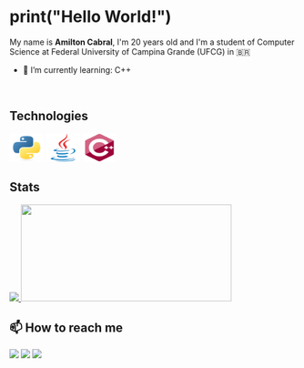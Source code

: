 <!---
comments
<img alt="cat" align=right height=120 src="https://media.tumblr.com/tumblr_lo1h2bCTeV1qhrjqn.gif">
![Snake animation](https://github.com/AmiltonCabral/AmiltonCabral/blob/output/github-contribution-grid-snake.svg)
--->

# print("Hello World!")
My name is **Amilton Cabral**, I'm 20 years old and I'm a student of Computer Science at Federal University of Campina Grande (UFCG) in 🇧🇷



- 🌱 I’m currently learning:
C++

<br>


## Technologies
<div>
  <img alt="Python" height="50" width="60" src="https://raw.githubusercontent.com/devicons/devicon/master/icons/python/python-original.svg">
  <img alt="Java" height="50" width="60" src="https://raw.githubusercontent.com/devicons/devicon/master/icons/java/java-original.svg">
  <img alt="C++" height="50" width="60" src="https://raw.githubusercontent.com/devicons/devicon/master/icons/cplusplus/cplusplus-original.svg">  
</div>


## Stats
<div>
  <a href="https://github.com/AmiltonCabral">
    <img height="170" src="https://github-readme-stats.vercel.app/api?username=AmiltonCabral&show_icons=true&theme=radical&hide_border=true"/>
    <img height="170" width="370" src="https://github-readme-stats.vercel.app/api/top-langs/?username=AmiltonCabral&layout=compact&theme=radical&hide_border=true"/>
  </a>
</div>


## 📫 How to reach me
[![](https://img.shields.io/badge/-LinkedIn-blue?style=flat&logo=Linkedin&logoColor=white)](https://www.linkedin.com/in/amilton-cabral/)
[![](https://img.shields.io/badge/-Gmail-c14438?style=flat&logo=Gmail&logoColor=white)](mailto:amilton.cabral@ccc.ufcg.edu.br)
[![](https://img.shields.io/github/followers/AmiltonCristian?label=follow&style=social)](https://github.com/AmiltonCristian)

